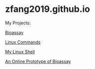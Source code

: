 # zfang2019.github.io
My Projects:

  <a href=https://github.com/zfang2019/Bioassay>Bioassay</a>
  
  <a href=https://github.com/zfang2019/MyLinuxCommand>Linux Commands</a>
  
  <a href=https://github.com/zfang2019/Linux-Shell>My Linux Shell</a>
  
  <a href=http://escreen.herokuapp.com>An Online Prototype of Bioassay</a>  
  
  


